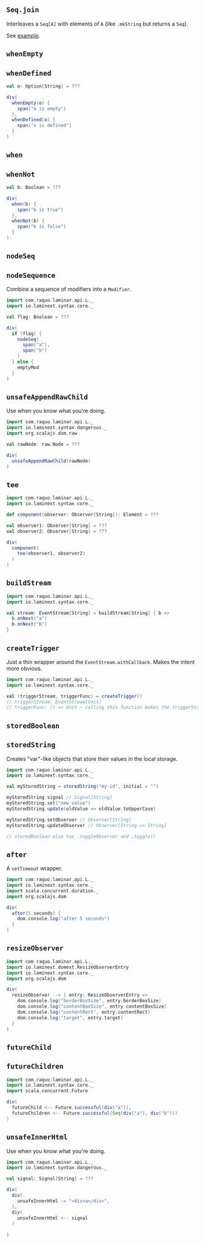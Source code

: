 ## `Seq.join`

Interleaves a `Seq[A]` with elements of `A` (like `.mkString` but returns a `Seq`).

See [example](/core/example-seq-join).

## `whenEmpty` 
## `whenDefined`

```scala
val o: Option[String] = ???

div(
  whenEmpty(o) {
    span("o is empty")
  },
  whenDefined(o) {
    span("o is defined")
  }
)
```

## `when` 
## `whenNot`

```scala
val b: Boolean = ???

div(
  when(b) {
    span("b is true")
  },
  whenNot(b) {
    span("b is false")
  }
)
```

## `nodeSeq` 
## `nodeSequence`

Combine a sequence of modifiers into a `Modifier`.

```scala
import com.raquo.laminar.api.L._
import io.laminext.syntax.core._

val flag: Boolean = ???

div(
  if (flag) {
    nodeSeq(
      span("a"),
      span("b")
    )
  } else {
    emptyMod
  }
)
```

## `unsafeAppendRawChild`

Use when you know what you're doing.

```scala
import com.raquo.laminar.api.L._
import io.laminext.syntax.dangerous._
import org.scalajs.dom.raw

val rawNode: raw.Node = ???

div(
  unsafeAppendRawChild(rawNode)
)
```

## `tee`

```scala
import com.raquo.laminar.api.L._
import io.laminext.syntax.core._

def component(observer: Observer[String]): Element = ???

val observer1: Observer[String] = ???
val observer2: Observer[String] = ???

div(
  component(
    tee(observer1, observer2)
  )
)
```

## `buildStream`

```scala
import com.raquo.laminar.api.L._
import io.laminext.syntax.core._

val stream: EventStream[String] = buildStream[String] { b =>
  b.onNext("a")
  b.onNext("b") 
}
```

## `createTrigger`

Just a thin wrapper around the `EventStream.withCallback`. Makes the intent more obvious.

```scala
import com.raquo.laminar.api.L._
import io.laminext.syntax.core._

val (triggerStream, triggerFunc) = createTrigger()
// triggerStream: EventStream[Unit]
// triggerFunc: () => Unit – calling this function makes the triggerStream emit a value 
```

## `storedBoolean` 
## `storedString`

Creates "var"-like objects that store their values in the local storage.

```scala
import com.raquo.laminar.api.L._
import io.laminext.syntax.core._

val myStoredString = storedString("my-id", initial = "")

myStoredString.signal // Signal[String]
myStoredString.set("new value")
myStoredString.update(oldValue => oldValue.toUpperCase)

myStoredString.setObserver // Observer[String]
myStoredString.updateObserver // Observer[String => String]

// storedBoolean also has .toggleObserver and .toggle()
```

## `after`

A `setTimeout` wrapper.

```scala
import com.raquo.laminar.api.L._
import io.laminext.syntax.core._
import scala.concurrent.duration._
import org.scalajs.dom

div(
  after(5.seconds) {
    dom.console.log("after 5 seconds")    
  }
)
```

## `resizeObserver`

```scala
import com.raquo.laminar.api.L._
import io.laminext.domext.ResizeObserverEntry
import io.laminext.syntax.core._
import org.scalajs.dom

div(
  resizeObserver --> { entry: ResizeObserverEntry => 
    dom.console.log("borderBoxSize", entry.borderBoxSize)    
    dom.console.log("contentBoxSize", entry.contentBoxSize)    
    dom.console.log("contentRect", entry.contentRect)    
    dom.console.log("target", entry.target)    
  }
)

```

## `futureChild` 
##  `futureChildren`

```scala
import com.raquo.laminar.api.L._
import io.laminext.syntax.core._
import scala.concurrent.Future

div(
  futureChild <-- Future.successful(div("a")),  
  futureChildren <-- Future.successful(Seq(div("a"), div("b"))) 
)
```

## `unsafeInnerHtml`

Use when you know what you're doing.

```scala
import com.raquo.laminar.api.L._
import io.laminext.syntax.dangerous._

val signal: Signal[String] = ???

div(
  div(
    unsafeInnerHtml := "<div>a</div>",
  ),
  div(
    unsafeInnerHtml <-- signal
  )
  
)
```
